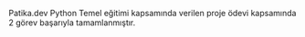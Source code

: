 Patika.dev Python Temel eğitimi kapsamında verilen proje ödevi kapsamında 2 görev başarıyla tamamlanmıştır.
